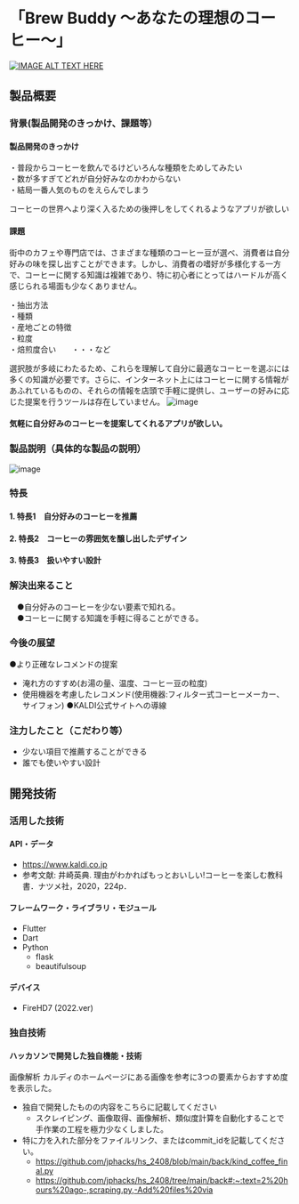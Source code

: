 # 「Brew Buddy ～あなたの理想のコーヒー～」

[![IMAGE ALT TEXT HERE](https://jphacks.com/wp-content/uploads/2024/07/JPHACKS2024_ogp.jpg)](https://www.youtube.com/watch?v=DZXUkEj-CSI)

## 製品概要
### 背景(製品開発のきっかけ、課題等）
#### 製品開発のきっかけ
・普段からコーヒーを飲んでるけどいろんな種類をためしてみたい  
・数が多すぎてどれが自分好みなのかわからない  
・結局一番人気のものをえらんでしまう  
 
コーヒーの世界へより深く入るための後押しをしてくれるようなアプリが欲しい

#### 課題
街中のカフェや専門店では、さまざまな種類のコーヒー豆が選べ、消費者は自分好みの味を探し出すことができます。しかし、消費者の嗜好が多様化する一方で、コーヒーに関する知識は複雑であり、特に初心者にとってはハードルが高く感じられる場面も少なくありません。

 ・抽出方法  
 ・種類  
 ・産地ごとの特徴  
 ・粒度  
 ・焙煎度合い　　・・・など  
   
 選択肢が多岐にわたるため、これらを理解して自分に最適なコーヒーを選ぶには多くの知識が必要です。さらに、インターネット上にはコーヒーに関する情報があふれているものの、それらの情報を店頭で手軽に提供し、ユーザーの好みに応じた提案を行うツールは存在していません。
![image](https://github.com/user-attachments/assets/eb52ac16-fb8f-4245-a27c-400ce4b0dc7d)

 

#### 気軽に自分好みのコーヒーを提案してくれるアプリが欲しい。

### 製品説明（具体的な製品の説明）
![image](https://github.com/user-attachments/assets/5f06a2a2-f984-4482-b8ea-e9341a112dd0)
### 特長
#### 1. 特長1　自分好みのコーヒーを推薦
#### 2. 特長2　コーヒーの雰囲気を醸し出したデザイン
#### 3. 特長3　扱いやすい設計

### 解決出来ること
　●自分好みのコーヒーを少ない要素で知れる。  
　●コーヒーに関する知識を手軽に得ることができる。  

### 今後の展望
●より正確なレコメンドの提案
- 淹れ方のすすめ(お湯の量、温度、コーヒー豆の粒度)
- 使用機器を考慮したレコメンド(使用機器:フィルター式コーヒーメーカー、サイフォン)
●KALDI公式サイトへの導線

### 注力したこと（こだわり等）
* 少ない項目で推薦することができる
* 誰でも使いやすい設計

## 開発技術
### 活用した技術
#### API・データ
* https://www.kaldi.co.jp
* 参考文献: 井崎英典. 理由がわかればもっとおいしい!コーヒーを楽しむ教科書．ナツメ社，2020，224p．


#### フレームワーク・ライブラリ・モジュール
* Flutter
* Dart
* Python
   - flask
   - beautifulsoup

#### デバイス
* FireHD7 (2022.ver)
  

### 独自技術
#### ハッカソンで開発した独自機能・技術
画像解析 カルディのホームページにある画像を参考に3つの要素からおすすめ度を表示した。
* 独自で開発したものの内容をこちらに記載してください
  - スクレイピング、画像取得、画像解析、類似度計算を自動化することで手作業の工程を極力少なくしました。
* 特に力を入れた部分をファイルリンク、またはcommit_idを記載してください。  
  - https://github.com/jphacks/hs_2408/blob/main/back/kind_coffee_final.py
  - https://github.com/jphacks/hs_2408/tree/main/back#:~:text=2%20hours%20ago-,scraping.py,-Add%20files%20via
  
